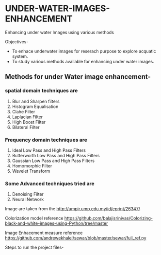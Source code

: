 # UNDER-WATER-IMAGES-ENHANCEMENT
Enhancing under water Images using various methods

Objectives- 
- To enhace underwater images for reserach purpose to explore acquatic system.
- To study various methods available for enhancing under water images.

## Methods for under Water image enhancement- 
### spatial domain techniques are
1. Blur and Sharpen filters
2. Histogram Equalisation
3. Clahe Filter
4. Laplacian Filter
5. High Boost Filter
6. Bilateral Filter
### Frequency domain techniques are 
1. Ideal Low Pass and High Pass Filters
2. Butterworth Low Pass and High Pass Filters
3. Gaussian Low Pass and High Pass Filters
4. Homomorphic Filter
5. Wavelet Transform
### Some Advanced techniques tried are
1. Denoising Filter
2. Neural Network

Image are taken from the http://umpir.ump.edu.my/id/eprint/26347/

Colorization model reference https://github.com/balajisrinivas/Colorizing-black-and-white-images-using-Python/tree/master

Image Enhacement measure reference https://github.com/andrewekhalel/sewar/blob/master/sewar/full_ref.py

Steps to run the project files- 
